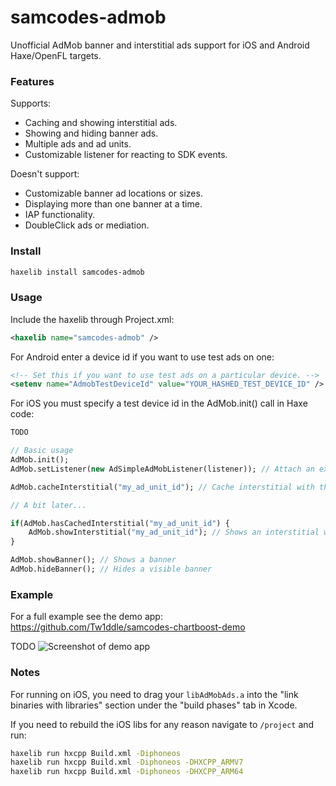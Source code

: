 # samcodes-admob

Unofficial AdMob banner and interstitial ads support for iOS and Android Haxe/OpenFL targets.

### Features ###

Supports:
* Caching and showing interstitial ads.
* Showing and hiding banner ads.
* Multiple ads and ad units.
* Customizable listener for reacting to SDK events.

Doesn't support:
* Customizable banner ad locations or sizes.
* Displaying more than one banner at a time.
* IAP functionality.
* DoubleClick ads or mediation.

### Install ###

```bash
haxelib install samcodes-admob
```

### Usage ###

Include the haxelib through Project.xml:
```xml
<haxelib name="samcodes-admob" />
```

For Android enter a device id if you want to use test ads on one:
```xml
<!-- Set this if you want to use test ads on a particular device. -->
<setenv name="AdmobTestDeviceId" value="YOUR_HASHED_TEST_DEVICE_ID" />
```

For iOS you must specify a test device id in the AdMob.init() call in Haxe code:
```haxe
TODO
```

```haxe
// Basic usage
AdMob.init();
AdMob.setListener(new AdSimpleAdMobListener(listener)); // Attach an extended AdMobListener to handle/respond to SDK events.

AdMob.cacheInterstitial("my_ad_unit_id"); // Cache interstitial with the given id from your AdMob dashboard.

// A bit later...

if(AdMob.hasCachedInterstitial("my_ad_unit_id") {
	AdMob.showInterstitial("my_ad_unit_id"); // Shows an interstitial with the given id. If this is called and the ad isn't cached, then it will issue a cache request and show if as soon as it caches.
}

AdMob.showBanner(); // Shows a banner
AdMob.hideBanner(); // Hides a visible banner
```

### Example ###

For a full example see the demo app: https://github.com/Tw1ddle/samcodes-chartboost-demo

TODO
![Screenshot of demo app](https://github.com/Tw1ddle/samcodes-chartboost-demo/blob/master/screenshots/main.png?raw=true "Demo app")

### Notes ###

For running on iOS, you need to drag your ```libAdMobAds.a``` into the "link binaries with libraries" section under the "build phases" tab in Xcode.

If you need to rebuild the iOS libs for any reason navigate to ```/project``` and run:

```bash
haxelib run hxcpp Build.xml -Diphoneos
haxelib run hxcpp Build.xml -Diphoneos -DHXCPP_ARMV7
haxelib run hxcpp Build.xml -Diphoneos -DHXCPP_ARM64
```
